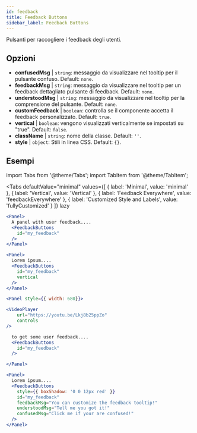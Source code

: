 ```yaml
---
id: feedback 
title: Feedback Buttons
sidebar_label: Feedback Buttons
---
```


Pulsanti per raccogliere i feedback degli utenti.

## Opzioni

* __confusedMsg__ | `string`: messaggio da visualizzare nel tooltip per il pulsante confuso. Default: `none`.
* __feedbackMsg__ | `string`: messaggio da visualizzare nel tooltip per un feedback dettagliato pulsante di feedback. Default: `none`.
* __understoodMsg__ | `string`: messaggio da visualizzare nel tooltip per la comprensione del pulsante. Default: `none`.
* __customFeedback__ | `boolean`: controlla se il componente accetta il feedback personalizzato. Default: `true`.
* __vertical__ | `boolean`: vengono visualizzati verticalmente se impostati su "true". Default: `false`.
* __className__ | `string`: nome della classe. Default: `''`.
* __style__ | `object`: Stili in linea CSS. Default: `{}`.


## Esempi

import Tabs from '@theme/Tabs';
import TabItem from '@theme/TabItem';

<Tabs
    defaultValue="minimal"
    values={[
        { label: 'Minimal', value: 'minimal' },
        { label: 'Vertical', value: 'Vertical' },
        { label: 'Feedback Everywhere', value: 'feedbackEverywhere' },
        { label: 'Customized Style and Labels', value: 'fullyCustomized' }
    ]}
    lazy
>

<TabItem value="minimal">

```jsx live
<Panel>
  A panel with user feedback....
  <FeedbackButtons
    id="my_feedback" 
  />
</Panel>
```

</TabItem>

<TabItem value="Vertical">

```jsx live
<Panel>
  Lorem ipsum....
  <FeedbackButtons
    id="my_feedback" 
    vertical
  />
</Panel>
```
</TabItem>

<TabItem value="feedbackEverywhere">

```jsx live
<Panel style={{ width: 680}}>

<VideoPlayer
    url="https://youtu.be/Lkj8b25ppZo"
    controls
/>

  to get some user feedback....
  <FeedbackButtons
    id="my_feedback" 
  />

</Panel>
```
</TabItem>

<TabItem value="fullyCustomized">

```jsx live
<Panel>
  Lorem ipsum....
  <FeedbackButtons
    style={{ boxShadow: '0 0 12px red' }}
    id="my_feedback"  
    feedbackMsg="You can customize the feedback tooltip!"
    understoodMsg="Tell me you got it!" 
    confusedMsg="Click me if your are confused!" 
  />
</Panel>
```
</TabItem>

</Tabs>
